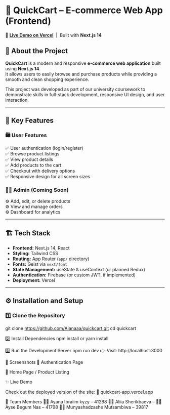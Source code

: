 # 🛒 QuickCart – E-commerce Web App (Frontend)

🔗 [**Live Demo on Vercel**](https://ecommerce-delta-sooty-24.vercel.app/) &nbsp;|&nbsp; Built with **Next.js 14**

## 📌 About the Project  

**QuickCart** is a modern and responsive **e-commerce web application** built using **Next.js 14**.  
It allows users to easily browse and purchase products while providing a smooth and clean shopping experience.

This project was developed as part of our university coursework to demonstrate skills in full-stack development, responsive UI design, and user interaction.

---

## 🚀 Key Features  

### 🛍️ User Features  
✅ User authentication (login/register)  
✅ Browse product listings  
✅ View product details  
✅ Add products to the cart  
✅ Checkout with delivery options  
✅ Responsive design for all screen sizes  

### 🧑‍💼 Admin (Coming Soon)  
⚙️ Add, edit, or delete products  
⚙️ View and manage orders  
⚙️ Dashboard for analytics  

---

## 🏗️ Tech Stack  

- **Frontend:** Next.js 14, React  
- **Styling:** Tailwind CSS  
- **Routing:** App Router (`app/` directory)  
- **Fonts:** Geist via `next/font`  
- **State Management:** useState & useContext (or planned Redux)  
- **Authentication:** Firebase (or custom JWT, if implemented)  
- **Deployment:** Vercel  

---

## ⚙️ Installation and Setup  

### 1️⃣ Clone the Repository  

git clone https://github.com/Aianaaa/quickcart.git
cd quickcart

2️⃣ Install Dependencies
npm install
or
yarn install

3️⃣ Run the Development Server
npm run dev
👉 Visit: http://localhost:3000

📸 Screenshots
🔐 Authentication Page


🛒 Home Page / Product Listing

✨ Live Demo


Check out the deployed version of the site:
🔗 quickcart-app.vercel.app

🧠 Team Members
👩‍💻 Ayana Ibraiim kyzy – 41288
👩‍💻 Aliia Sherikbaeva –
👩‍💻 Ayse Begum Nas – 41798
👩‍💻 Munyashadzashe Mutsambiwa – 39817


